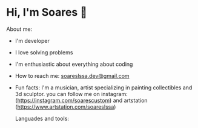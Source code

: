 # Hi, I'm Soares 👋

About me:

* I'm developer
* I love solving problems
* I'm enthusiastic about everything about coding
* How to reach me: soareslssa.dev@gmail.com
* Fun facts: I'm a musician, artist specializing in painting collectibles and 3d sculptor. 
  you can follow me on instagram: (https://instagram.com/soarescustom) and artstation (https://www.artstation.com/soareslssa)
  
  Languades and tools:
